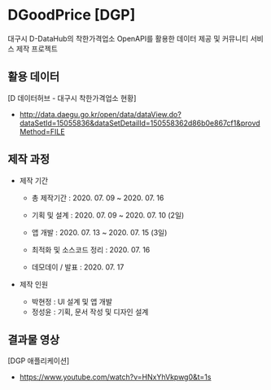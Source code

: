 # DGoodPrice [DGP]
대구시 D-DataHub의 착한가격업소 OpenAPI를 활용한 데이터 제공 및 커뮤니티 서비스 제작 프로젝트

## 활용 데이터
[D 데이터허브 - 대구시 착한가격업소 현황]
- http://data.daegu.go.kr/open/data/dataView.do?dataSetId=15055836&dataSetDetailId=150558362d86b0e867cf1&provdMethod=FILE

## 제작 과정
- 제작 기간
  - 총 제작기간 : 2020. 07. 09 ~ 2020. 07. 16
  
  - 기획 및 설계 : 2020. 07. 09 ~ 2020. 07. 10 (2일)
  - 앱 개발 : 2020. 07. 13 ~ 2020. 07. 15 (3일)
  - 최적화 및 소스코드 정리 : 2020. 07. 16
  - 데모데이 / 발표 : 2020. 07. 17

- 제작 인원
  - 박현정 : UI 설계 및 앱 개발
  - 정성윤 : 기획, 문서 작성 및 디자인 설계

## 결과물 영상
[DGP 애플리케이션]
- https://www.youtube.com/watch?v=HNxYhVkpwg0&t=1s
